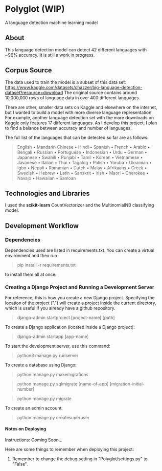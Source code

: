 # Polyglot (WIP)
A language detection machine learning model

## About
This language detection model can detect 42 different languages with ~96% accuracy. It is still a work in progress.

## Corpus Source
The data used to train the model is a subset of this data set: https://www.kaggle.com/datasets/chazzer/big-language-detection-dataset?resource=download
The original source contains around 10,000,000 rows of language data in over 400 different languages.

There are other, smaller data sets on Kaggle and elsewhere on the internet, but I wanted to build a model with more diverse language representation. For example, another language detection set with the more downloads on Kaggle only features 17 different languages. As I develop this project, I plan to find a balance between accuracy and number of languages. 

The full list of the languages that can be detected so far are as follows:
> English •
Mandarin Chinese •
Hindi •
Spanish •
French •
Arabic •
Bengali •
Russian •
Portuguese •
Indonesian •
Urdu •
German •
Japanese •
Swahili •
Punjabi •
Tamil •
Korean •
Vietnamese •
Javanese •
Italian •
Thai •
Tagalog •
Polish •
Yoruba •
Ukrainian •
Igbo •
Nepali •
Romanian •
Dutch •
Malay •
Afrikaans •
Greek •
Swedish •
Hebrew •
Latin •
Sanskrit •
Irish •
Maori •
Cherokee •
Navajo •
Hawaiian •
Samoan

## Technologies and Libraries
I used the **scikit-learn** CountVectorizer and the MultinomialNB classifying model.

## Development Workflow
### Dependencies
Dependencies used are listed in requirements.txt. You can create a virtual environment and then run 

> pip install -r requirements.txt

to install them all at once.

### Creating a Django Project and Running a Development Server
For reference, this is how you create a new Django project. Specifying the location of the project (".") will create a project inside the current directory, which is useful if you already have a github repository.

> django-admin startproject [project-name] [path]

To create a Django application (located inside a Django project):

> django-admin startapp [app-name]

To start the development server, use this command:

> python3 manage.py runserver

To create a database using Django:

> python manage.py makemigrations

> python manage.py sqlmigrate [name-of-app] [migration-initial-number]

> python manage.py migrate

To create an admin account:

> python manage.py createsuperuser

#### Notes on Deploying
Instructions:
Coming Soon...

Here are some things to remember when deploying this project:
1. Remember to change the debug setting in "Polyglot/settings.py" to "False".
